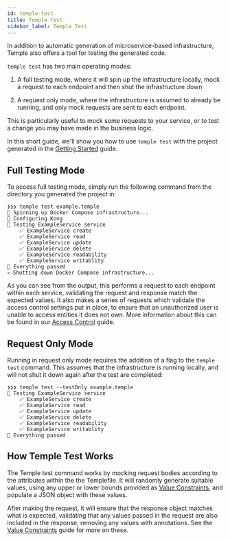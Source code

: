 ```yaml
---
id: temple-test
title: Temple Test
sidebar_label: Temple Test
---
```


In addition to automatic generation of microservice-based infrastructure, Temple also offers a tool for testing the generated code.

`temple test` has two main operating modes:

1. A full testing mode, where it will spin up the infrastructure locally, mock a request to each endpoint and then shut the infrastructure down

2. A request only mode, where the infrastructure is assumed to already be running, and only mock requests are sent to each endpoint.

This is particularly useful to mock some requests to your service, or to test a change you may have made in the business logic.

In this short guide, we'll show you how to use `temple test` with the project generated in the [Getting Started](../getting-started) guide.

## Full Testing Mode
To access full testing mode, simply run the following command from the directory you generated the project in:

```
❯❯❯ temple test example.temple
🐳 Spinning up Docker Compose infrastructure...
🦍 Configuring Kong
🧪 Testing ExampleService service
    ✅ ExampleService create
    ✅ ExampleService read
    ✅ ExampleService update
    ✅ ExampleService delete
    ✅ ExampleService readability
    ✅ ExampleService writablity
🎉 Everything passed
💀 Shutting down Docker Compose infrastructure...
```

As you can see from the output, this performs a request to each endpoint within each service, validating the request and response match the expected values.
It also makes a series of requests which validate the access control settings put in place, to ensure that an unauthorized user is unable to access entities it does not own.
More information about this can be found in our [Access Control](access-control) guide.


## Request Only Mode
Running in request only mode requires the addition of a flag to the `temple test` command.
This assumes that the infrastructure is running locally, and will not shut it down again after the test are completed:

```
❯❯❯ temple test --testOnly example.temple
🧪 Testing ExampleService service
    ✅ ExampleService create
    ✅ ExampleService read
    ✅ ExampleService update
    ✅ ExampleService delete
    ✅ ExampleService readability
    ✅ ExampleService writablity
🎉 Everything passed
```

## How Temple Test Works
The Temple test command works by mocking request bodies according to the attributes within the the Templefile.
It will randomly generate suitable values, using any upper or lower bounds provided as [Value Constraints](value-constraints), and populate a JSON object with these values.

After making the request, it will ensure that the response object matches what is expected, validating that any values passed in the request are also included in the response, removing any values with annotations. 
See the [Value Constraints](value-constraints) guide for more on these.

